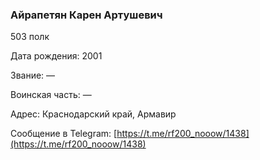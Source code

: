 ### Айрапетян Карен Артушевич

503 полк

Дата рождения: 2001

Звание: —

Воинская часть: —

Адрес: Краснодарский край, Армавир

Сообщение в Telegram: [https://t.me/rf200_nooow/1438](https://t.me/rf200_nooow/1438)

